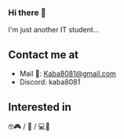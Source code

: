 ### Hi there 👋
I'm just another IT student...

## Contact me at
 - Mail 📧: Kaba8081@gmail.com
 - Discord: kaba8081

## Interested in
🤓🎮 / 🎵 / 💻🔨
